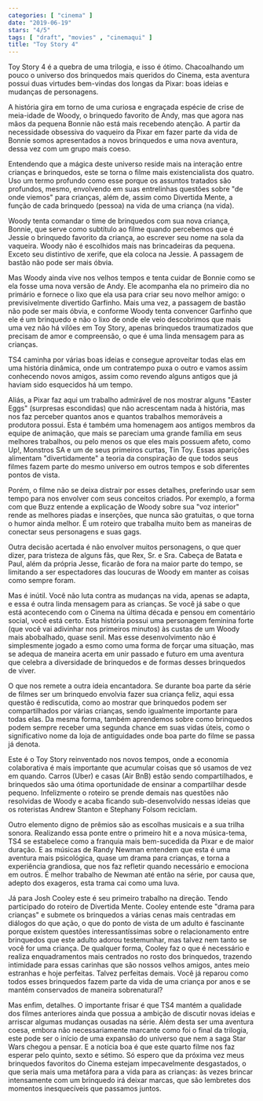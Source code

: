 ```yaml
---
categories: [ "cinema" ]
date: "2019-06-19"
stars: "4/5"
tags: [ "draft", "movies" , "cinemaqui" ]
title: "Toy Story 4"
---
```

Toy Story 4 é a quebra de uma trilogia, e isso é ótimo. Chacoalhando um
pouco o universo dos brinquedos mais queridos do Cinema, esta aventura
possui duas virtudes bem-vindas dos longas da Pixar: boas ideias e
mudanças de personagens.

A história gira em torno de uma curiosa e engraçada espécie de crise
de meia-idade de Woody, o brinquedo favorito de Andy, mas que agora nas
mãos da pequena Bonnie não está mais recebendo atenção. A partir
da necessidade obsessiva do vaqueiro da Pixar em fazer parte da vida
de Bonnie somos apresentados a novos brinquedos e uma nova aventura,
dessa vez com um grupo mais coeso.

Entendendo que a mágica deste universo reside mais na interação entre
crianças e brinquedos, este se torna o filme mais existencialista dos
quatro. Uso um termo profundo como esse porque os assuntos tratados
são profundos, mesmo, envolvendo em suas entrelinhas questões sobre
"de onde viemos" para crianças, além de, assim como Divertida Mente,
a função de cada brinquedo (pessoa) na vida de uma criança (na vida).

Woody tenta comandar o time de brinquedos com sua nova criança,
Bonnie, que serve como subtítulo ao filme quando percebemos que
é Jessie o brinquedo favorito da criança, ao escrever seu nome na
sola da vaqueira. Woody não é escolhidos mais nas brincadeiras da
pequena. Exceto seu distintivo de xerife, que ela coloca na Jessie. A
passagem de bastão não pode ser mais óbvia.

Mas Woody ainda vive nos velhos tempos e tenta cuidar de Bonnie como se
ela fosse uma nova versão de Andy. Ele acompanha ela no primeiro dia no
primário e fornece o lixo que ela usa para criar seu novo melhor amigo:
o previsivelmente divertido Garfinho. Mais uma vez, a passagem de bastão
não pode ser mais óbvia, e conforme Woody tenta convencer Garfinho que
ele é um brinquedo e não o lixo de onde ele veio descobrimos que mais
uma vez não há vilões em Toy Story, apenas brinquedos traumatizados
que precisam de amor e compreensão, o que é uma linda mensagem para
as crianças.

TS4 caminha por várias boas ideias e consegue aproveitar todas elas
em uma história dinâmica, onde um contratempo puxa o outro e vamos
assim conhecendo novos amigos, assim como revendo alguns antigos que
já haviam sido esquecidos há um tempo.

Aliás, a Pixar faz aqui um trabalho admirável de nos mostrar alguns
"Easter Eggs" (surpresas escondidas) que não acrescentam nada à
história, mas nos faz perceber quantos anos e quantos trabalhos
memoráveis a produtora possui. Esta é também uma homenagem aos antigos
membros da equipe de animação, que mais se pareciam uma grande família
em seus melhores trabalhos, ou pelo menos os que eles mais possuem afeto,
como Up!, Monstros SA e um de seus primeiros curtas, Tin Toy. Essas
aparições alimentam "divertidamente" a teoria da conspiração de que
todos seus filmes fazem parte do mesmo universo em outros tempos e sob
diferentes pontos de vista.

Porém, o filme não se deixa distrair por esses detalhes, preferindo
usar sem tempo para nos envolver com seus conceitos criados. Por
exemplo, a forma com que Buzz entende a explicação de Woody sobre sua
"voz interior" rende as melhores piadas e inserções, que nunca são
gratuitas, o que torna o humor ainda melhor. É um roteiro que trabalha
muito bem as maneiras de conectar seus personagens e suas gags.

Outra decisão acertada é não envolver muitos personagens, o que
quer dizer, para tristeza de alguns fãs, que Rex, Sr. e Sra. Cabeça
de Batata e Paul, além da própria Jesse, ficarão de fora na maior
parte do tempo, se limitando a ser espectadores das loucuras de Woody
em manter as coisas como sempre foram.

Mas é inútil. Você não luta contra as mudanças na vida, apenas
se adapta, e essa é outra linda mensagem para as crianças. Se você
já sabe o que está acontecendo com o Cinema na última década e
pensou em comentário social, você está certo. Esta história possui
uma personagem feminina forte (que você vai adivinhar nos primeiros
minutos) às custas de um Woody mais abobalhado, quase senil. Mas esse
desenvolvimento não é simplesmente jogado a esmo como uma forma de
forçar uma situação, mas se adequa de maneira acerta em unir passado
e futuro em uma aventura que celebra a diversidade de brinquedos e de
formas desses brinquedos de viver.

O que nos remete a outra ideia encantadora. Se durante boa parte da
série de filmes ser um brinquedo envolvia fazer sua criança feliz, aqui
essa questão é rediscutida, como ao mostrar que brinquedos podem ser
compartilhados por várias crianças, sendo igualmente importante para
todas elas. Da mesma forma, também aprendemos sobre como brinquedos
podem sempre receber uma segunda chance em suas vidas úteis, como o
significativo nome da loja de antiguidades onde boa parte do filme se
passa já denota.

Este é o Toy Story reinventado nos novos tempos, onde a economia
colaborativa é mais importante que acumular coisas que só usamos de vez
em quando. Carros (Uber) e casas (Air BnB) estão sendo compartilhados,
e brinquedos são uma ótima oportunidade de ensinar a compartilhar
desde pequeno. Infelizmente o roteiro se prende demais nas questões
não resolvidas de Woody e acaba ficando sub-desenvolvido nessas ideias
que os roteristas Andrew Stanton e Stephany Folsom reciclam.

Outro elemento digno de prêmios são as escolhas musicais e a sua
trilha sonora. Realizando essa ponte entre o primeiro hit e a nova
música-tema, TS4 se estabelece como a franquia mais bem-sucedida da
Pixar e de maior duração. E as músicas de Randy Newman entendem que
esta é uma aventura mais psicológica, quase um drama para crianças,
e torna a experiência grandiosa, que nos faz refletir quando necessário
e emociona em outros. É melhor trabalho de Newman até então na série,
por causa que, adepto dos exageros, esta trama cai como uma luva.

Já para Josh Cooley este é seu primeiro trabalho na direção. Tendo
participado do roteiro de Divertida Mente. Cooley entende este "drama
para crianças" e submete os brinquedos a várias cenas mais centradas
em diálogos do que ação, o que do ponto de vista de um adulto
é fascinante porque existem questões interessantíssimas sobre o
relacionamento entre brinquedos que este adulto adorou testemunhar,
mas talvez nem tanto se você for uma criança. De qualquer forma,
Cooley faz o que é necessário e realiza enquadramentos mais centrados
no rosto dos brinquedos, trazendo intimidade para essas carinhas que
são nossos velhos amigos, antes meio estranhas e hoje perfeitas. Talvez
perfeitas demais. Você já reparou como todos esses brinquedos fazem
parte da vida de uma criança por anos e se mantém conservados de
maneira sobrenatural?

Mas enfim, detalhes. O importante frisar é que TS4 mantém a qualidade
dos filmes anteriores ainda que possua a ambição de discutir novas
ideias e arriscar algumas mudanças ousadas na série. Além desta ser uma
aventura coesa, embora não necessariamente marcante como foi o final da
trilogia, este pode ser o início de uma expansão do universo que nem
a saga Star Wars chegou a pensar. E a notícia boa é que este quarto
filme nos faz esperar pelo quinto, sexto e sétimo. Só espero que da
próxima vez meus brinquedos favoritos do Cinema estejam impecavelmente
desgastados, o que seria mais uma metáfora para a vida para as crianças:
às vezes brincar intensamente com um brinquedo irá deixar marcas,
que são lembretes dos momentos inesquecíveis que passamos juntos.
